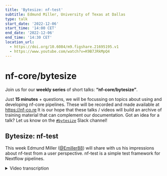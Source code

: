 ```yaml
---
title: 'Bytesize: nf-test'
subtitle: Edmund Miller, University of Texas at Dallas
type: talk
start_date: '2022-12-06'
start_time: '14:00 CET'
end_date: '2022-12-06'
end_time: '14:30 CET'
location_url:
  - https://doi.org/10.6084/m9.figshare.21695195.v1
  - https://www.youtube.com/watch?v=K9B7JRkMpQ4
---
```


# nf-core/bytesize

Join us for our **weekly series** of short talks: **“nf-core/bytesize”**.

Just **15 minutes** + questions, we will be focussing on topics about using and developing nf-core pipelines.
These will be recorded and made available at <https://nf-co.re>
It is our hope that these talks / videos will build an archive of training material that can complement our documentation. Got an idea for a talk? Let us know on the [`#bytesize`](https://nfcore.slack.com/channels/bytesize) Slack channel!

## Bytesize: nf-test

This week Edmund Miller ([@Emiller88](https://github.com/Emiller88)) will share with us his impressions about nf-test from a user perspective. nf-test is a simple test framework for Nextflow pipelines.

<details markdown="1"><summary>Video transcription</summary>
**Note: The content has been edited for reader-friendliness**

[0:01](https://www.youtube.com/watch?v=K9B7JRkMpQ4&t=1)
(host) Hello everyone, welcome to today's bytesize. I'm Franziska Bonath, and I'm the host for today. With us is Edmund Miller, and he is going to give us his impressions of working with nf-test.

[0:16](https://www.youtube.com/watch?v=K9B7JRkMpQ4&t=16)
Okay. Good morning, everybody. Before we start, I did not write nf-test, I've just been using it. This was actually written by Lucas Forer and Sebastian Schoenherr, I'm going to butcher that from iMed. Okay, so what is nf-test? It is basically the ability to write unit tests for Nextflow workflows, which I looked at Phil's talk, is the second most requested feature in this year's Nextflow and nf-core community survey. So you can think of it as Pytest, but for Nextflow, if you're familiar with Python or unit tests, basically just a way to write either full pipeline tests or sub-workflow function tests and module tests, and we'll get into some of those.

[1:14](https://www.youtube.com/watch?v=K9B7JRkMpQ4&t=74)
So what that looks like. If you haven't memorized the Hello Nextflow script, here's a quick reminder. We start saying all of these different greetings in different languages, and we pipe them through, and then we view it lastly. And so what that looks like on the nf-test side is then we have a name of the test, this boiler plate up here, and then we have a script, and we're actually calling, I believe, the remote script here, and then a name of the test on this line, and then we have what we expect, such as the success of it, how many tasks we're going to have, which I think is also important as you're changing things, and then we have several asserts of what's happening in the standard out of these greetings, for example. And that's the power of what you can do with nf-test here, and I'll let your imagination run wild with that of all the things you can do with it from there.

[2:12](https://www.youtube.com/watch?v=K9B7JRkMpQ4&t=132)
So a little bit of background as to why we want this, and if you're not sold yet on that. So far, our testing practices until now have been testing our pipelines with GitHub Actions, and then testing our modules with PyTest workflow that's running on GitHub Actions for those. So with the pipelines and GitHub Actions, I've realized I was talking to Sateesh as we were starting to play around with nf-test that CI is meant to run your test framework, not be your test framework. And I think that's rung true of all that it's doing really is it's just checking the workflow ran without failing. And that's a huge step up from not checking anything, but then that starts to create several problems as well when we're doing that, such as a number of the tests, whenever that starts to go up, it starts to become more complicated to maintain. You start coming up with all these fancy matrices, things start breaking. It's hard to keep track of what's going on in the jobs per se. And you can see Sarek as an example of that and all of the various tests that they had and all of these and trying to maintain their huge pipeline.

[3:32](https://www.youtube.com/watch?v=K9B7JRkMpQ4&t=212)
To run the test locally then and repeating those as well in a fashion, you had to really translate from that workflow YAML and then convert it to a Nextflow command and then run those. If you wanted to run multiple tests, you had to do that a couple of times. This had a heavy reliance on CI runners as well for us to produce those rather than us using the CI test or the CI runners as a check and a settlement of an argument of whose computer it runs on correctly.

[4:09](https://www.youtube.com/watch?v=K9B7JRkMpQ4&t=249)
In our modules, we've been using Pytest workflow. If you're familiar with that, I'm sure if you've contributed, you've fought with Pytest workflow at some point. Running your tests should be as easy as running the pipeline. Pytest workflow, however, was not. And so we created `nf-core modules test`. And that's a great utility. And it's been a great way for people to test things locally and rerun them. But it's a lot to maintain on our side and change and update it and it keeps us from wanting to progress forward on those. We want to keep the infrastructure the same so that we can focus on actually writing the Nextflow modules.

[4:54](https://www.youtube.com/watch?v=K9B7JRkMpQ4&t=294)
There's a couple of problems though with Pytest workflow. As great as it's been, I've loved it. And it's been a huge step up from nothing and being able to actually specify tests and lay them out. The issue is that we have no native support for Nextflow profiles, which is a real power of Nextflow. So we can't multiplex Docker Singularity Conda. And yes, we've come up with several hacks to get around that in CI and locally. But it's really difficult to reproduce locally and explain to new users of like, okay, well, Nextflow lets you do `-profile`, but then here you have to specify it before the workflow. And it's a lot of caveats for a new user and a new contributor. Whereas nf-test allows you to just do `-profile` just like Nextflow would. And so it's a lot easier for new users to say, okay, I want to test with Docker and you jump right off to that. There's not as many gotchas.

[5:51](https://www.youtube.com/watch?v=K9B7JRkMpQ4&t=351)
The other issue that I really had with Pytest workflow is the pipeline output was tough to find locally. You had to go dig through "temp". The directory changed every time. You can really go figure out where your output was for your Nextflow workflow. We wanted to convert Pytest workflow or convert all the CI to Pytest workflows. Why were we putting that off across the board? We had done it in a few places and Sarek had done it in all of it's tests as well and done lots of extensive work. But it was a lot of manual work to get all the md5sums for the files that we wanted. And the testing stopped there if you can test for all the files and you can test for md5sums and you can do contains and other stuff as well with Pytest workflow. But it was a lot of manual work to get all those there.

[6:49](https://www.youtube.com/watch?v=K9B7JRkMpQ4&t=409)
We can build new infrastructure like we did for the Nextflow or the nf-core modules and start to build all that and box ourselves back into a corner as well for this rather than just relying on a different framework to do that. The other big complaint that I had for Pytest workflow for pipelines was I could never get local modules working with the bin properly for the mocks that I wrote. With nf-test, it just works out of the box.

[7:23](https://www.youtube.com/watch?v=K9B7JRkMpQ4&t=443)
After all of that, now a quick intro to nf-test. All you need to do to get started is a simple curl, which if you've installed Nextflow at this point, you're pretty familiar with. It's also Java and groovy based and runs with Nextflow. We're hoping to have the nf-test folks back on for a more in-depth technical talk on this. We just want to get started on it. So the next command that you'll run is `nf-test init`. This just sets up the testing config for you and creates a testing directory and a default test config. You can play around with those. We haven't come up with the perfect best practice yet for what we want for the nf-core standard to be on that.

[8:12](https://www.youtube.com/watch?v=K9B7JRkMpQ4&t=492)
The next thing that I think is really, really powerful is they already have a `generate` command. So you can generate all of these tests for your pipeline and workflows processes. And also really importantly, we haven't tested the full ability of it's functions. Lastly I think that'll really start to change things, especially as we were starting to change to checking our sample sheet with groovy, that might help us specify those and lock some of that down. Lastly, you just have to run nf-test after writing all of those tests. That will generate all of the boilerplate that you need for basic smoke tests of all the processes, workflows, functions, et cetera.

[9:02](https://www.youtube.com/watch?v=K9B7JRkMpQ4&t=542)
Now a quick little walkthrough of some code. This is just a quick test that I wrote in demultiplex, and I don't think the highlighting's working yet. Oh no, there we go. What's really cool here is, we can start to specify params. So if you've gone through and done this in your workflows and thrown it into GitHub Actions and thrown this into a matrix, you know, you start to feel limited after you get to one or two, or you start to really specify out an entire test and it's just not very familiar. I believe you can parameterize these as well. So you can change your inputs and change various params for your workflow.

[9:50](https://www.youtube.com/watch?v=K9B7JRkMpQ4&t=590)
This is just some boilerplate. It boxes each workflow into its own separate execution directory, I believe. Phil and I have had some interesting findings with that. Again, you can check the size. Now what is the really powerful part here is this snapshot feature. What this does is, it basically pulls in the md5sums for you of all of these files. So we have things like metrics, the run manifest here. We have our fastqs that are zipped up and you can specify all these different paths. This actually isn't a perfect example, because you can just list a directory, I found that really powerful. You can just point it there and then it'll go through all the files. What that looks like over here is that you get this snapshot file.

[10:40](https://www.youtube.com/watch?v=K9B7JRkMpQ4&t=640)
What this does is it just creates a quick little snapshot with the md5sums of all those files that you specified. And you can do standard out, standard error, et cetera as well on those based on the workflow. But we found that to be a little hairy for right now. As you can see, this is automated. And whenever you rerun your test, it checks for these md5sums and will tell you. The other thing is it's really easy when you know you changed some stuff or you know these are going to change. You just run it with the `--update-snapshot` flag and it updates all the snapshots for you automatically. Then you just commit this file and it will check again against them.

[11:21](https://www.youtube.com/watch?v=K9B7JRkMpQ4&t=681)
If we can go back. For files that you can't md5sum, you can also assert these files and check that they exist as well. That's one thing. There's lots of other powerful features as well. You can do regexes and you can also start to build plugins for it, such as checking for FASTA files. I think there's plans for a VCF checker as well. So I think that'll be really cool to see what comes out of that.

[11:58](https://www.youtube.com/watch?v=K9B7JRkMpQ4&t=718)
Let's talk about some good testing practices as we start to adopt this and start to adopt more testing. I know we have great testing practices in the nf-core tools. So there's things like test driven development and that's where you write your test first and then you write your code after. There's also acceptance driven test driven development. That's where you start to write your acceptance criteria first and then you write your tests and do your development. There's behavior driven development, where you start to talk to the team first and then you go through those and start to write your tests and then do your development after that. There's also pair programming, which is where you write the code, someone else writes the tests, you come together and work on it together. Lastly... just kidding, we're not going to talk about any of those today.

[12:57](https://www.youtube.com/watch?v=K9B7JRkMpQ4&t=777)
Those are all great and lots of great things that you should go read about. But I think as a community, we have more important things to focus on. What are some realistic testing priorities? We should probably first convert our CI tests to pipeline tests. I think those are great to reproduce locally and quickly. Next, we can then add more pipeline tests for various params and pathways that you might want to make sure don't break, I think most people are just testing that all their aligners work and then hope that everything downstream works, whereas you might want to check all of your skips, for example, and make sure that you get the right amount of processes and that certain things aren't getting run.

[13:44](https://www.youtube.com/watch?v=K9B7JRkMpQ4&t=824)
Another great practice that I hope that we can adopt is to add tests when fixing bugs in PRs that prove that this bug is fixed and we're not going to come back to this bug and checking for it in the future so that we don't end up recreating it. Lastly, I think testing your local modules can go a long way. I think we have a lot of custom scripts that we could do some tests on and make sure that we're getting the expected output out of those to verify our scientific results. So the TLDR is let's avoid regressions and move forward with our tests.

[14:22](https://www.youtube.com/watch?v=K9B7JRkMpQ4&t=862)
A couple of us have been toying around a lot how a roll out plan could look like. This is just a quick update on this and is no way indicative of exactly what's going to happen. First, we want to start with pipelines as a proving ground because I think that's where we had the most ground to gain compared to being stuck with just GitHub actions. So it's already in methyl-seq and demultiplex. If you're looking for some quick examples and you want to implement this today and switch those over, just that step one, we're going to need to update the template. I've got a PR started for that, but we need to settle on some best practices or how we want to do things so that as you switch between nf-core pipelines and contributing, things are familiar.

[15:07](https://www.youtube.com/watch?v=K9B7JRkMpQ4&t=907)
We need to do some module infrastructure prep and figure out how we can convert those and run all these tests and what that's going to look like. We're waiting for them to come out with tags for nf-test. And then we'll update the modules as they get changes, hopefully, on those. That will be a roll out as you make a change to a module. You'll update the tests from the Pytest workflow to nf-test followed by a final push to convert all the modules that didn't get any love at a hackathon. And with that, I'll take any questions.

[15:43](https://www.youtube.com/watch?v=K9B7JRkMpQ4&t=943)
(host) Thank you very much. I am now allowing people to unmute themselves, also to start their videos. Really nice talk. Are there any questions in the audience? I don't see anything.

(question) Is there any logo for nf-test?

(answer) I don't think so. You should make an issue for it.

(host) No logo. That can't stand.

(question cont.) Yes, but definitely logo, stickers. Yes, Marcel, you're right. I want stickers as well.

(host) Okay, but if there are no other questions, then thank you again, Edmund. And I would also like to thank the Chan Zuckerberg Initiative, as usual, for funding these talks. If you have any questions, you can always go to Slack, ask your questions there. I guess for this one, it would be in a general help channel. If you have questions about nf-test or about any testing question. So thank you again.

</details>

